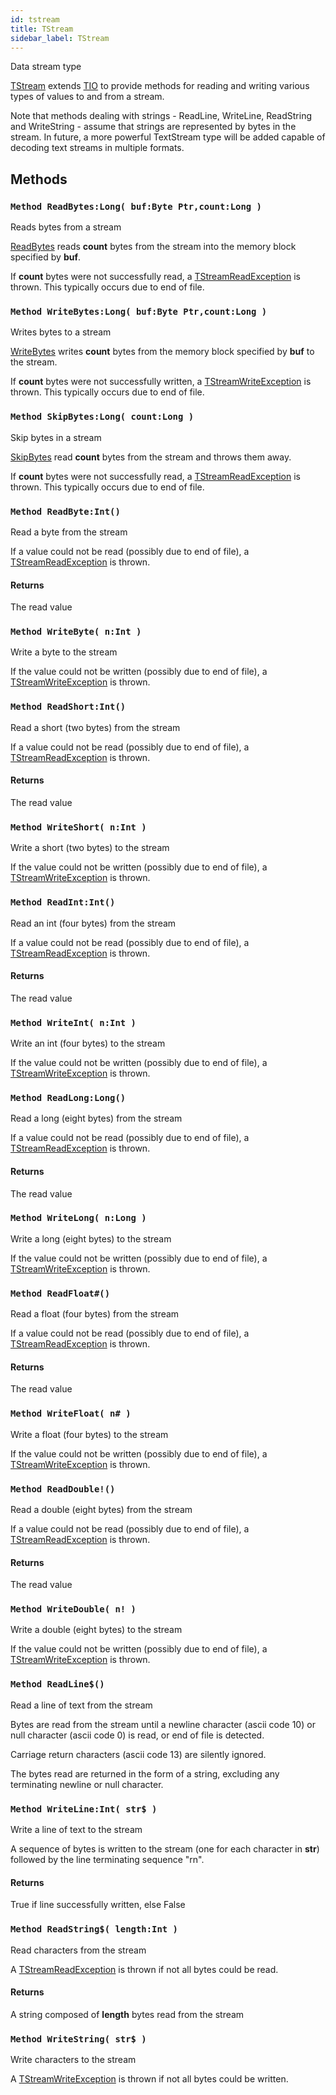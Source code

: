 ```yaml
---
id: tstream
title: TStream
sidebar_label: TStream
---
```


Data stream type



[TStream](../../../brl/brl.stream/tstream) extends [TIO](../../../brl/brl.stream/tio) to provide methods for reading and writing various types of values
to and from a stream.

Note that methods dealing with strings - ReadLine, WriteLine, ReadString and WriteString -
assume that strings are represented by bytes in the stream. In future, a more powerful
TextStream type will be added capable of decoding text streams in multiple formats.


## Methods

### `Method ReadBytes:Long( buf:Byte Ptr,count:Long )`

Reads bytes from a stream


[ReadBytes](../../../brl/brl.stream/#method-readbytes-long-buf-byte-ptr-count-long) reads <b>count</b> bytes from the stream into the memory block specified by <b>buf</b>.

If <b>count</b> bytes were not successfully read, a [TStreamReadException](../../../brl/brl.stream/tstreamreadexception) is thrown. This typically
occurs due to end of file.



### `Method WriteBytes:Long( buf:Byte Ptr,count:Long )`

Writes bytes to a stream


[WriteBytes](../../../brl/brl.stream/#method-writebytes-long-buf-byte-ptr-count-long) writes <b>count</b> bytes from the memory block specified by <b>buf</b> to the stream.

If <b>count</b> bytes were not successfully written, a [TStreamWriteException](../../../brl/brl.stream/tstreamwriteexception) is thrown. This typically
occurs due to end of file.



### `Method SkipBytes:Long( count:Long )`

Skip bytes in a stream


[SkipBytes](../../../brl/brl.stream/#method-skipbytes-long-count-long) read <b>count</b> bytes from the stream and throws them away.

If <b>count</b> bytes were not successfully read, a [TStreamReadException](../../../brl/brl.stream/tstreamreadexception) is thrown. This typically
occurs due to end of file.



### `Method ReadByte:Int()`

Read a byte from the stream


If a value could not be read (possibly due to end of file), a [TStreamReadException](../../../brl/brl.stream/tstreamreadexception) is thrown.


#### Returns
The read value



### `Method WriteByte( n:Int )`

Write a byte to the stream


If the value could not be written (possibly due to end of file), a [TStreamWriteException](../../../brl/brl.stream/tstreamwriteexception) is thrown.



### `Method ReadShort:Int()`

Read a short (two bytes) from the stream


If a value could not be read (possibly due to end of file), a [TStreamReadException](../../../brl/brl.stream/tstreamreadexception) is thrown.


#### Returns
The read value



### `Method WriteShort( n:Int )`

Write a short (two bytes) to the stream


If the value could not be written (possibly due to end of file), a [TStreamWriteException](../../../brl/brl.stream/tstreamwriteexception) is thrown.



### `Method ReadInt:Int()`

Read an int (four bytes) from the stream


If a value could not be read (possibly due to end of file), a [TStreamReadException](../../../brl/brl.stream/tstreamreadexception) is thrown.


#### Returns
The read value



### `Method WriteInt( n:Int )`

Write an int (four bytes) to the stream


If the value could not be written (possibly due to end of file), a [TStreamWriteException](../../../brl/brl.stream/tstreamwriteexception) is thrown.



### `Method ReadLong:Long()`

Read a long (eight bytes) from the stream


If a value could not be read (possibly due to end of file), a [TStreamReadException](../../../brl/brl.stream/tstreamreadexception) is thrown.


#### Returns
The read value



### `Method WriteLong( n:Long )`

Write a long (eight bytes) to the stream


If the value could not be written (possibly due to end of file), a [TStreamWriteException](../../../brl/brl.stream/tstreamwriteexception) is thrown.



### `Method ReadFloat#()`

Read a float (four bytes) from the stream


If a value could not be read (possibly due to end of file), a [TStreamReadException](../../../brl/brl.stream/tstreamreadexception) is thrown.


#### Returns
The read value



### `Method WriteFloat( n# )`

Write a float (four bytes) to the stream


If the value could not be written (possibly due to end of file), a [TStreamWriteException](../../../brl/brl.stream/tstreamwriteexception) is thrown.



### `Method ReadDouble!()`

Read a double (eight bytes) from the stream


If a value could not be read (possibly due to end of file), a [TStreamReadException](../../../brl/brl.stream/tstreamreadexception) is thrown.


#### Returns
The read value



### `Method WriteDouble( n! )`

Write a double (eight bytes) to the stream


If the value could not be written (possibly due to end of file), a [TStreamWriteException](../../../brl/brl.stream/tstreamwriteexception) is thrown.



### `Method ReadLine$()`

Read a line of text from the stream


Bytes are read from the stream until a newline character (ascii code 10) or null
character (ascii code 0) is read, or end of file is detected.

Carriage return characters (ascii code 13) are silently ignored.

The bytes read are returned in the form of a string, excluding any terminating newline
or null character.



### `Method WriteLine:Int( str$ )`

Write a line of text to the stream

A sequence of bytes is written to the stream (one for each character in <b>str</b>)
followed by the line terminating sequence "rn".


#### Returns
True if line successfully written, else False



### `Method ReadString$( length:Int )`

Read characters from the stream


A [TStreamReadException](../../../brl/brl.stream/tstreamreadexception) is thrown if not all bytes could be read.


#### Returns
A string composed of <b>length</b> bytes read from the stream



### `Method WriteString( str$ )`

Write characters to the stream


A [TStreamWriteException](../../../brl/brl.stream/tstreamwriteexception) is thrown if not all bytes could be written.



